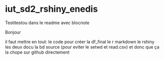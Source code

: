 # iut_sd2_rshiny_enedis

Testitestou dans le readme avec blocnote

Bonjour

il faut mettre en tout: le code pour créer la df_final
                        le r markdown
                        le rshiny
                        les deux docu
                        la bd source (pour eviter le setwd et read.csv) et donc que ça la chope sur github directement

